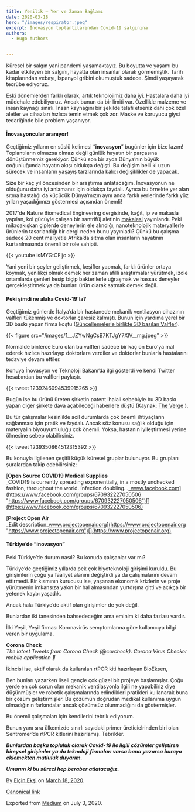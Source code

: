 ```yaml
---
title: Yenilik — Yer ve Zaman Bağlamı
date: 2020-03-18
hero: "/images/respirator.jpeg"
excerpt: İnovasyon toplantılarından Covid-19 salgınına 
authors:
  - Hugo Authors


---
```


Küresel bir salgın yani pandemi yaşamaktayız. Bu boyutta ve yaşamı bu kadar etkileyen bir salgını, hayatta olan insanlar olarak görmemiştik. Tarih kitaplarından vebayı, İspanyol gribini okumuştuk sadece. Şimdi yaşayarak tecrübe ediyoruz.

Eski dönemlerden farklı olarak, artık teknolojimiz daha iyi. Hastalara daha iyi müdehale edebiliyoruz. Ancak bunun da bir limiti var. Özellikle malzeme ve insan kaynağı sınırlı. İnsan kaynağını bir şekilde telafi etseniz dahi çok özel aletler ve cihazları hızlıca temin etmek çok zor. Maske ve koruyucu giysi tedariğinde bile problem yaşanıyor.

#### İnovasyoncular aranıyor!

Geçtiğimiz yılların en süslü kelimesi “**inovasyon**” bugünler için bize lazım! Toplantıların olmazsa olmazı değil günlük hayatın bir parçasına dönüştürmemiz gerekiyor. Çünkü son bir ayda Dünya’nın büyük çoğunluğunda hayatın akışı oldukça değişti. Bu değişim belli ki uzun sürecek ve insanların yaşayış tarzlarında kalıcı değişiklikler de yapacak.

Size bir kaç yıl öncesinden bir araştırma anlatacağım. İnovasyonun ne olduğunu daha iyi anlamanız için oldukça faydalı. Ayrıca bu örnekte yer alan sıtma hastalığı da küçücük Dünya’mızın aynı anda farklı yerlerinde farklı yüz yılları yaşadığımızı göstermesi açısından önemli!

2017'de Nature Biomedical Engineering dergisinde, kağıt, ip ve makasla yapılan, kol gücüyle çalışan bir santrifüj aletinin [makalesi](http://www.nature.com/articles/s41551-016-0009) yayınlandı. Peki mikroakışkan çiplerde deneylerin ele alındığı, nanoteknolojik materyallerle ürünlerin tasarlandığı bir dergi neden bunu yayınladı? Çünkü bu çalışma sadece 20 cent maliyetle Afrika’da sıtma olan insanların hayatının kurtarılmasında önemli bir role sahipti.

{{< youtube isMYGtCFljc >}}

Yani yeni bir şeyler geliştirmek, keşifler yapmak, farklı ürünler ortaya koymak, yenilikçi olmak demek her zaman afilli araştırmalar yürütmek, izole ortamlarda genleri kesip biçip bakterilerle uğraşmak ve hassas deneyler gerçekleştirmek ya da bunları ürün olarak satmak demek değil.

#### Peki şimdi ne alaka Covid-19'la?

Geçtiğimiz günlerde İtalya’da bir hastanede mekanik ventilasyon cihazının valfleri tükenmiş ve doktorlar çaresiz kalmıştı. Bunun için yardıma yerel bir 3D baskı yapan firma koştu ([Güncellemelerle birlikte 3D basılan Valfler](https://www.3dprintingmedia.network/covid-19-3d-printed-valve-for-reanimation-device/)).

{{< figure src="/images/1__JZYwNgCsB7KTJgY7XlV__mg.jpeg" >}}

Normalde binlerce Euro olan bu valfleri sadece bir kaç on Euro’ya mal ederek hızlıca hazırlayıp doktorlara verdiler ve doktorlar bunlarla hastalarını tedaviye devam ettiler.

Konuya İnovasyon ve Teknoloji Bakanı’da ilgi gösterdi ve kendi Twitter hesabından bu valfleri paylaştı.

{{< tweet 1239246094539915265 >}}

Bugün ise bu ürünü üreten şirketin patent ihalali sebebiyle bu 3D baskı yapan diğer şirkete dava açabileceği haberlere düştü (Kaynak: [The Verge](https://www.theverge.com/2020/3/17/21184308/coronavirus-italy-medical-company-threatens-sue-3d-print-valves-treatments) ).

Bu tür çalışmalar kesinlikle acil durumlarda çok önemli ihtiyaçların sağlanması için pratik ve faydalı. Ancak söz konusu sağlık olduğu için materyalin biyouyumluluğu çok önemli. Yoksa, hastanın iyileştirmesi yerine ölmesine sebep olabilirsiniz.

{{< tweet 1239350864512315392 >}}

Bu konuyla ilgilenen çeşitli küçük küresel gruplar bulunuyor. Bu grupları şuralardan takip edebilirsiniz:

[**Open Source COVID19 Medical Supplies**  
_COVID19 is currently spreading exponentially, in a mostly unchecked fashion, throughout the world. Infection doubling…_www.facebook.com](https://www.facebook.com/groups/670932227050506 "https://www.facebook.com/groups/670932227050506")[](https://www.facebook.com/groups/670932227050506)

[**Project Open Air**  
_Edit description_www.projectopenair.org](https://www.projectopenair.org "https://www.projectopenair.org")[](https://www.projectopenair.org)

#### Türkiye’de “inovasyon”

Peki Türkiye’de durum nasıl? Bu konuda çalışanlar var mı?

Türkiye’de geçtiğimiz yıllarda pek çok biyoteknoloji girişimi kuruldu. Bu girişimlerin çoğu ya faaliyet alanını değiştirdi ya da çalışmalarını devam ettirmedi. Bir kısmının kurucusu ise, yaşanan ekonomik krizlerin ve proje yürütmenin imkansıza yakın bir hal almasından yurtdışına gitti ve açıkça bir yetenek kaybı yaşadık.

Ancak hala Türkiye’de aktif olan girişimler de yok değil.

Bunlardan iki tanesinden bahsedeceğim ama eminim ki daha fazlası vardır.

İlki Yeşil, Yeşil firması Koronavirüs semptomlarına göre kullanıcıya bilgi veren bir uygulama.



**Corona Check**  
_The latest Tweets from Corona Check (@corcheck). Corona Virus Checker mobile application 🦠_

İkincisi ise, aktif olarak da kullanılan rtPCR kiti hazırlayan BioEksen,

Ben bunları yazarken liseli gençle çok güzel bir projeye başlamışlar. Çoğu yerde en çok sorun olan mekanik ventilasyonla ilgili ne yapabiliriz diye düşünmüşler ve robotik çalışmalarında edindikleri pratikleri kullanarak buna bir çözüm geliştirmişler. Bu çözümün doğrudan medikal kullanıma uygun olmadığının farkındalar ancak çözümsüz olunmadığını da göstermişler.

Bu önemli çalışmaları için kendilerini tebrik ediyorum.

Bunun yanı sıra ülkemizde sınırlı sayıdaki primer üreticielrinden biri olan Sentromer’de rtPCR kitlerini hazırlamış. Tebrikler.

**_Bunlardan başka topluluk olarak Covid-19 ile ilgili çözümler geliştiren bireysel girişimler ya da teknoloji firmaları varsa bana yazarsa buraya eklemekten mutluluk duyarım._**

**_Umarım ki bu süreci hep beraber atlatacağız._**

By [Elçin Ekşi](https://medium.com/@Elcin) on [March 18, 2020](https://medium.com/p/e5d41e61361).

[Canonical link](https://medium.com/@Elcin/yenilik-yer-ve-zaman-ba%C4%9Flam%C4%B1-e5d41e61361)

Exported from [Medium](https://medium.com) on July 3, 2020.